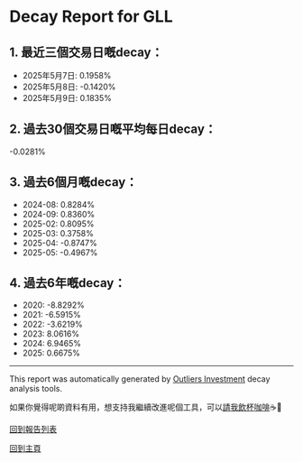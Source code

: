 # Decay Report for GLL

## 1. 最近三個交易日嘅decay：

- 2025年5月7日: 0.1958%
- 2025年5月8日: -0.1420%
- 2025年5月9日: 0.1835%

## 2. 過去30個交易日嘅平均每日decay：
-0.0281%

## 3. 過去6個月嘅decay：

- 2024-08: 0.8284%
- 2024-09: 0.8360%
- 2025-02: 0.8095%
- 2025-03: 0.3758%
- 2025-04: -0.8747%
- 2025-05: -0.4967%

## 4. 過去6年嘅decay：

- 2020: -8.8292%
- 2021: -6.5915%
- 2022: -3.6219%
- 2023: 8.0616%
- 2024: 6.9465%
- 2025: 0.6675%
***

This report was automatically generated by [Outliers Investment](https://outliersecon.github.io/Outliers-Investment/) decay analysis tools.

如果你覺得呢啲資料有用，想支持我繼續改進呢個工具，可以[請我飲杯咖啡](https://buymeacoffee.com/outliersecon)☕🙏

[回到報告列表](https://outliersecon.github.io/Outliers-Investment/reports/reports_public)

[回到主頁](https://outliersecon.github.io/Outliers-Investment/)